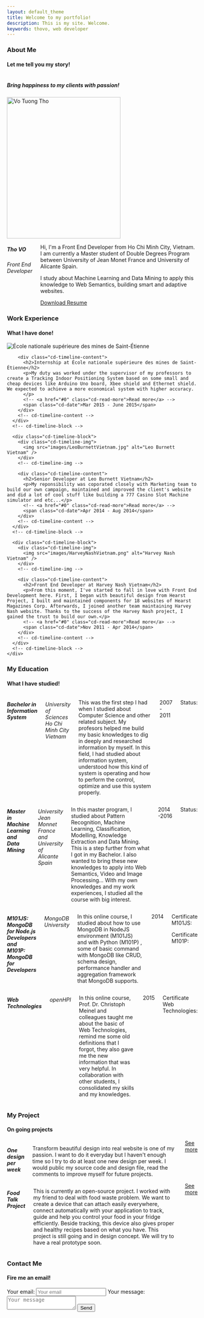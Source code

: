```yaml
---
layout: default_theme
title: Welcome to my portfolio!
description: This is my site. Welcome.
keywords: thovo, web developer
---
```

<!-- <section id="information" class="content">
  <div class="row">
    <h1 class="mvl">Tho VO</h1>
    <h2 class="mvl">Develop web with passion!</h2>
  </div>
</section> -->

<!-- About Me -->
<section id="about" class="content">
  <div class="row">
    <div class="row header">
      <h3 class="section-header">About
        <span>Me</span>
      </h3>
      <h4 class="section-subheader">Let me tell you my story!</h4>
    </div>
    <div class="row">
      <div class="large-4 medium-12  small-12 columns">
        <h5 class="my-quote">
          Bring happiness to my clients with passion!
        </h5>
        <div class="row social">
          <a href="https://www.facebook.com/tvotuong" targert="_blank"><i class="fa fa-facebook-square"></i></a>
          <a href="https://twitter.com/tho_vo" targert="_blank"><i class="fa fa-twitter-square"></i></a>
          <a href="https://plus.google.com/+ThọVõTường" targert="_blank"><i class="fa fa-google-plus-square"></i></a>
          <a href="https://www.linkedin.com/in/thovotuong" targert="_blank"><i class="fa fa-linkedin-square"></i></a>
        </div>
      </div>
      <div class="large-4 medium-12  small-12 columns">
        <img src="/images/avatar.jpg" alt="Vo Tuong Tho" class="avatar" width="300" height="374" />
      </div>
      <div class="large-4 medium-12  small-12 columns">
        <div class="row title">
          <h5 class="name">Tho VO</h5>
          <h6 class="job">Front End Developer</h6>
        </div>
        <div class="row story">
          <p>Hi, I'm a Front End Developer from Ho Chi Minh City, Vietnam. I am currently a Master student of Double Degrees Program between University of Jean Monet France and University of Alicante Spain.</p>
          <p>I study about Machine Learning and Data Mining to apply this knowledge to Web Semantics, building smart and adaptive websites.</p>
          <a class="download button radius" href="/resources/ThoVO-CurriculumVitae.pdf"><i class="fa fa-download"></i> Download Resume</a>
        </div>
      </div>
    </div>
  </div>
</section>

<!-- Work Experience -->
<section id="works" class="content">
  <div class="row">
    <div class="row header">
      <h3 class="section-header">Work
        <span>Experience</span>
      </h3>
      <h4 class="section-subheader">What I have done!</h4>
    </div>
    <div id="cd-timeline" class="cd-container">
      <div class="cd-timeline-block">
        <div class="cd-timeline-img">
          <img src="images/MinesSaintEtienne.png" alt="École nationale supérieure des mines de Saint-Étienne" />
        </div>
        <!-- cd-timeline-img -->

        <div class="cd-timeline-content">
          <h2>Internship at École nationale supérieure des mines de Saint-Étienne</h2>
          <p>My duty was worked under the supervisor of my professors to create a Tracking Indoor Positioning System based on some small and cheap devices like Arduino Uno board, Xbee shield and Ethernet shield. We expected to achieve a more economical system with higher accuracy.
          </p>
          <!-- <a href="#0" class="cd-read-more">Read more</a> -->
          <span class="cd-date">Mar 2015 - June 2015</span>
        </div>
        <!-- cd-timeline-content -->
      </div>
      <!-- cd-timeline-block -->

      <div class="cd-timeline-block">
        <div class="cd-timeline-img">
          <img src="images/LeoBurnettVietnam.jpg" alt="Leo Burnett Vietnam" />
        </div>
        <!-- cd-timeline-img -->

        <div class="cd-timeline-content">
          <h2>Senior Developer at Leo Burnett Vietnam</h2>
          <p>My reponsibility was coporated closely with Marketing team to build our own campaign, maintained and improved the client's website and did a lot of cool stuff like building a 777 Casino Slot Machine simulator and etc...</p>
          <!-- <a href="#0" class="cd-read-more">Read more</a> -->
          <span class="cd-date">Apr 2014 - Aug 2014</span>
        </div>
        <!-- cd-timeline-content -->
      </div>
      <!-- cd-timeline-block -->

      <div class="cd-timeline-block">
        <div class="cd-timeline-img">
          <img src="images/HarveyNashVietnam.png" alt="Harvey Nash Vietnam" />
        </div>
        <!-- cd-timeline-img -->

        <div class="cd-timeline-content">
          <h2>Front End Developer at Harvey Nash Vietnam</h2>
          <p>From this moment, I've started to fall in love with Front End Development here. First, I began with beautiful design from Hearst Project, I built and maintained components for 18 websites of Hearst Magazines Corp. Afterwards, I joined another team maintaining Harvey Nash website. Thanks to the success of the Harvey Nash project, I gained the trust to build our own.</p>
          <!-- <a href="#0" class="cd-read-more">Read more</a> -->
          <span class="cd-date">Nov 2011 - Apr 2014</span>
        </div>
        <!-- cd-timeline-content -->
      </div>
      <!-- cd-timeline-block -->
    </div>
  </div>
</section>

<!-- My Education -->
<section id="education" class="content">
  <div class="row">
    <div class="row header">
      <h3 class="section-header">My
        <span>Education</span>
      </h3>
      <h4 class="section-subheader">What I have studied!</h4>
    </div>
    <div class="row">
      <div class="large-6 medium-12 small-12 columns">
        <h5 class="education-title"><i class="fa fa-book"></i> Bachelor in Information System</h5>
        <h6 class="education-university"><i class="fa fa-university"></i> University of Sciences Ho Chi Minh City Vietnam</h6>
        <p class="education-description">
          This was the first step I had when I studied about Computer Science and other related subject. My profesors helped me build my basic knowledges to dig in deeply and researched information by myself. In this field, I had studied about information system, understood how this kind of system is operating and how to perform the control, optimize and use this system properly.
        </p>
        <p class="education-range">
          <i class="fa fa-calendar"></i> 2007 - 2011
        </p>
        <div class="education-status">
          <p>Status: <i class="fa fa-graduation-cap"></i></p>
        </div>
      </div>
      <div class="large-6 medium-12 small-12 columns">
        <h5 class="education-title"><i class="fa fa-book"></i> Master in Machine Learning and Data Mining</h5>
        <h6 class="education-university"><i class="fa fa-university"></i> University Jean Monnet France and University of Alicante Spain</h6>
        <p class="education-description">
          In this master program, I studied about Pattern Recognition, Machine Learning, Classification, Modelling, Knowledge Extraction and Data Mining. This is a step further from what I got in my Bachelor. I also wanted to bring these new knowledges to apply into Web Semantics, Video and Image Processing... With my own knowledges and my work experiences, I studied all the course with big interest.
        </p>
        <p class="education-range">
          <i class="fa fa-calendar"></i> 2014-2016
        </p>
        <div class="education-status">
          <p>Status: <i class="fa fa-spinner fa-spin"></i></p>
        </div>
      </div>
    </div>
    <div class="row">
      <div class="large-6 medium-12 small-12 columns">
        <h5 class="education-title"><i class="fa fa-book"></i> M101JS: MongoDB for Node.js Developers and M101P: MongoDB for Developers</h5>
        <h6 class="education-university"><i class="fa fa-university"></i> MongoDB University <a href="https://university.mongodb.com/"><i class="fa fa-external-link"></i></a></h6>
        <p class="education-description">
          In this online course, I studied about how to use MongoDB in NodeJS environment (M101JS) and with Python (M101P) , some of basic command with MongoDB like CRUD, schema design, performance handler and aggregation framework that MongoDB supports.
        </p>
        <p class="education-range">
          <i class="fa fa-calendar"></i> 2014
        </p>
        <div class="education-certificate">
          <p>Certificate M101JS: <a href="/resources/Certificate_M101JS.pdf"><i class="fa fa-download "></i></a></p>
          <p>Certificate M101P: <a href="/resources/Certificate_M101P.pdf"><i class="fa fa-download "></i></a></p>
        </div>
      </div>
      <div class="large-6 medium-12 small-12 columns">
        <h5 class="education-title"><i class="fa fa-book"></i> Web Technologies</h5>
        <h6 class="education-university"><i class="fa fa-university"></i> openHPI <a href="https://open.hpi.de"> <i class="fa fa-external-link"></i></a></h6>
        <p class="education-description">
          In this online course, Prof. Dr. Christoph Meinel and colleagues taught me about the basic of Web Technologies, remind me some old definitions that I forgot, they also gave me the new information that was very helpful. In collaboration with other students, I consolidated my skills and my knowledges.
        </p>
        <p class="education-range">
          <i class="fa fa-calendar"></i> 2015
        </p>
        <div class="education-certificate">
          <p>Certificate Web Technologies: <a href="/resources/Certificate_WebTechnologies.pdf"><i class="fa fa-download "></i></a></p>
        </div>
      </div>
    </div>
  </div>
</section>

<!-- My project -->
<section id="project" class="content">
  <div class="row">
    <div class="row header">
      <h3 class="section-header">My
        <span>Project</span>
      </h3>
      <h4 class="section-subheader">On going projects</h4>
    </div>
  </div>
  <div class="row">
    <div class="large-6 medium-12 small-12 columns">
      <h5 class="project-title"><i class="fa fa-mouse-pointer"></i> One design per week</h5>
      <p class="project-description">
        Transform beautiful design into real website is one of my passion. I want to do it everyday but I haven't enough time so I try to do at least one new design per week. I would public my source code and design file, read the comments to improve myself for future projects.
      </p>
      <div class="project-links">
        <a href="#">See more <i class="fa fa-external-link"></i></a>
      </div>
    </div>
    <div class="large-6 medium-12 small-12 columns">
      <h5 class="project-title"><i class="fa fa-opencart"></i> Food Talk Project</h5>
      <p class="project-description">
        This is currently an open-source project. I worked with my friend to deal with food waste problem. We want to create a device that can attach easily everywhere, connect automatically with your application to track, guide and help you control your food in your fridge efficiently. Beside tracking, this device also gives proper and healthy recipes based on what you have. This project is still going and in design concept. We will try to have a real prototype soon.
      </p>
      <div class="project-links">
        <a href="http://foodtalkproject.github.io/">See more <i class="fa fa-external-link"></i></a>
      </div>
    </div>
  </div>
</section>

<!-- Contact me -->
<section id="contact" class="content">
  <div class="row">
    <div class="row header">
      <h3 class="section-header">Contact
        <span>Me</span>
      </h3>
      <h4 class="section-subheader">Fire me an email!</h4>
    </div>
  </div>
  <div class="row">
    <div class="form">
      <form action="http://formspree.io/votuongtho@gmail.com" method="POST">
        <label for="_replyto">Your email:</label>
      <input class="" type="email" name="_replyto" placeholder="Your email">
      <label for="body">Your message:</label>
      <textarea class="" name="body" placeholder="Your message"></textarea>
      <input type="submit" value="Send" class="button radius tiny"></input>
    </form>
    </div>
  </div>
</section>
